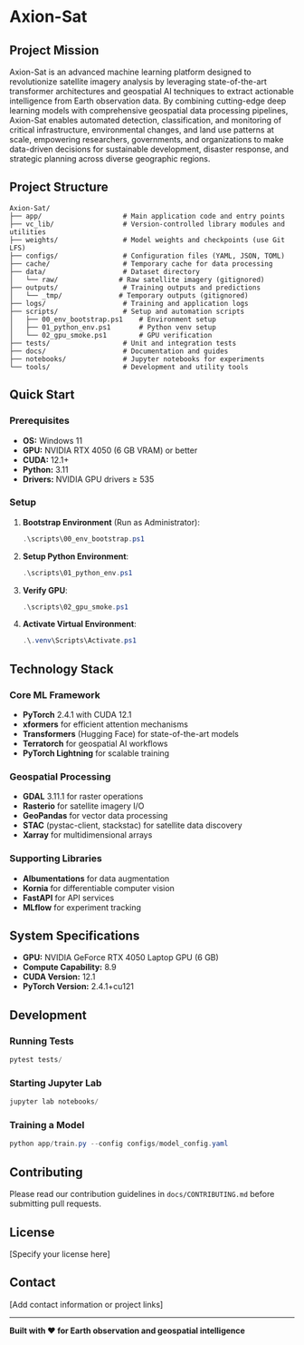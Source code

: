 # Axion-Sat

## Project Mission

Axion-Sat is an advanced machine learning platform designed to revolutionize satellite imagery analysis by leveraging state-of-the-art transformer architectures and geospatial AI techniques to extract actionable intelligence from Earth observation data. By combining cutting-edge deep learning models with comprehensive geospatial data processing pipelines, Axion-Sat enables automated detection, classification, and monitoring of critical infrastructure, environmental changes, and land use patterns at scale, empowering researchers, governments, and organizations to make data-driven decisions for sustainable development, disaster response, and strategic planning across diverse geographic regions.

## Project Structure

```
Axion-Sat/
├── app/                    # Main application code and entry points
├── vc_lib/                 # Version-controlled library modules and utilities
├── weights/                # Model weights and checkpoints (use Git LFS)
├── configs/                # Configuration files (YAML, JSON, TOML)
├── cache/                  # Temporary cache for data processing
├── data/                   # Dataset directory
│   └── raw/               # Raw satellite imagery (gitignored)
├── outputs/                # Training outputs and predictions
│   └── _tmp/              # Temporary outputs (gitignored)
├── logs/                   # Training and application logs
├── scripts/                # Setup and automation scripts
│   ├── 00_env_bootstrap.ps1    # Environment setup
│   ├── 01_python_env.ps1       # Python venv setup
│   └── 02_gpu_smoke.ps1        # GPU verification
├── tests/                  # Unit and integration tests
├── docs/                   # Documentation and guides
├── notebooks/              # Jupyter notebooks for experiments
└── tools/                  # Development and utility tools
```

## Quick Start

### Prerequisites

- **OS:** Windows 11
- **GPU:** NVIDIA RTX 4050 (6 GB VRAM) or better
- **CUDA:** 12.1+
- **Python:** 3.11
- **Drivers:** NVIDIA GPU drivers ≥ 535

### Setup

1. **Bootstrap Environment** (Run as Administrator):
   ```powershell
   .\scripts\00_env_bootstrap.ps1
   ```

2. **Setup Python Environment**:
   ```powershell
   .\scripts\01_python_env.ps1
   ```

3. **Verify GPU**:
   ```powershell
   .\scripts\02_gpu_smoke.ps1
   ```

4. **Activate Virtual Environment**:
   ```powershell
   .\.venv\Scripts\Activate.ps1
   ```

## Technology Stack

### Core ML Framework
- **PyTorch** 2.4.1 with CUDA 12.1
- **xformers** for efficient attention mechanisms
- **Transformers** (Hugging Face) for state-of-the-art models
- **Terratorch** for geospatial AI workflows
- **PyTorch Lightning** for scalable training

### Geospatial Processing
- **GDAL** 3.11.1 for raster operations
- **Rasterio** for satellite imagery I/O
- **GeoPandas** for vector data processing
- **STAC** (pystac-client, stackstac) for satellite data discovery
- **Xarray** for multidimensional arrays

### Supporting Libraries
- **Albumentations** for data augmentation
- **Kornia** for differentiable computer vision
- **FastAPI** for API services
- **MLflow** for experiment tracking

## System Specifications

- **GPU:** NVIDIA GeForce RTX 4050 Laptop GPU (6 GB)
- **Compute Capability:** 8.9
- **CUDA Version:** 12.1
- **PyTorch Version:** 2.4.1+cu121

## Development

### Running Tests
```powershell
pytest tests/
```

### Starting Jupyter Lab
```powershell
jupyter lab notebooks/
```

### Training a Model
```powershell
python app/train.py --config configs/model_config.yaml
```

## Contributing

Please read our contribution guidelines in `docs/CONTRIBUTING.md` before submitting pull requests.

## License

[Specify your license here]

## Contact

[Add contact information or project links]

---

**Built with ❤️ for Earth observation and geospatial intelligence**
